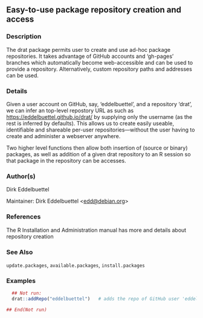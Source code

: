 
## Easy-to-use package repository creation and access

### Description

The drat package permits user to create and use ad-hoc package
repositories. It takes advantage of GitHub accounts and ‘gh-pages’
branches which automatically become web-accessible and can be used to
provide a repository. Alternatively, custom repository paths and
addresses can be used.

### Details

Given a user account on GitHub, say, ‘eddelbuettel’, and a repository
‘drat’, we can infer an top-level repostory URL as such as
<https://eddelbuettel.github.io/drat/> by supplying only the username
(as the rest is inferred by defaults). This allows us to create easily
useable, identifiable and shareable per-user repositories—without the
user having to create and administer a webserver anywhere.

Two higher level functions then allow both insertion of (source or
binary) packages, as well as addition of a given drat repository to an R
session so that package in the repository can be accesses.

### Author(s)

Dirk Eddelbuettel

Maintainer: Dirk Eddelbuettel \<edd@debian.org\>

### References

The R Installation and Administration manual has more and details about
repository creation

### See Also

`update.packages`, `available.packages`, `install.packages`

### Examples

``` R
  ## Not run: 
  drat::addRepo("eddelbuettel")   # adds the repo of GitHub user 'eddelbuettel'

## End(Not run)
```

